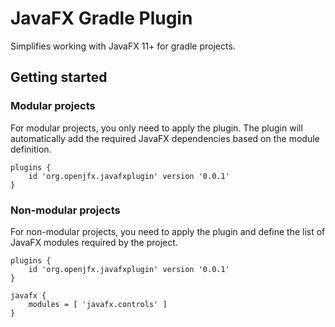 # JavaFX Gradle Plugin

Simplifies working with JavaFX 11+ for gradle projects.

## Getting started

### Modular projects

For modular projects, you only need to apply the plugin. The plugin will automatically add the required JavaFX dependencies based on the module definition.

    plugins {
        id 'org.openjfx.javafxplugin' version '0.0.1'
    }

### Non-modular projects

For non-modular projects, you need to apply the plugin and define the list of JavaFX modules required by the project.

    plugins {
        id 'org.openjfx.javafxplugin' version '0.0.1'
    }
    
    javafx {
        modules = [ 'javafx.controls' ]
    }
